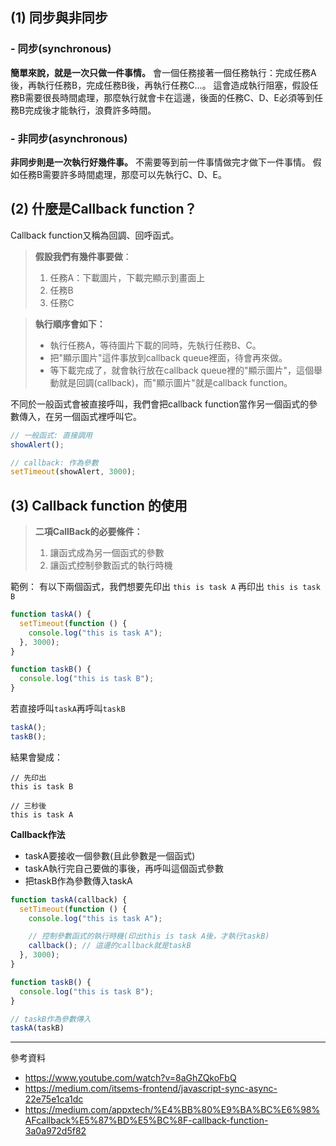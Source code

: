 ## (1) 同步與非同步

### - 同步(synchronous)

**簡單來說，就是一次只做一件事情。**
會一個任務接著一個任務執行：完成任務A後，再執行任務B，完成任務B後，再執行任務C...。
這會造成執行阻塞，假設任務B需要很長時間處理，那麼執行就會卡在這邊，後面的任務C、D、E必須等到任務B完成後才能執行，浪費許多時間。

### - 非同步(asynchronous)

**非同步則是一次執行好幾件事。** 不需要等到前一件事情做完才做下一件事情。
假如任務B需要許多時間處理，那麼可以先執行C、D、E。

## (2) 什麼是Callback function？

Callback function又稱為回調、回呼函式。

> **假設我們有幾件事要做**：
>
> 1. 任務A：下載圖片，下載完顯示到畫面上
> 2. 任務B
> 3. 任務C

> **執行順序會如下：**
>
> - 執行任務A，等待圖片下載的同時，先執行任務B、C。
> - 把"顯示圖片"這件事放到callback queue裡面，待會再來做。
> - 等下載完成了，就會執行放在callback queue裡的"顯示圖片"，這個舉動就是回調(callback)，而"顯示圖片"就是callback function。

不同於一般函式會被直接呼叫，我們會把callback function當作另一個函式的參數傳入，在另一個函式裡呼叫它。

```javascript
// 一般函式: 直接調用
showAlert();

// callback: 作為參數
setTimeout(showAlert, 3000);
```

## (3) Callback function 的使用

> **二項CallBack的必要條件：**
>
> 1. 讓函式成為另一個函式的參數
> 2. 讓函式控制參數函式的執行時機

範例：
有以下兩個函式，我們想要先印出 `this is task A` 再印出 `this is task B`

```javascript
function taskA() {
  setTimeout(function () {
    console.log("this is task A");
  }, 3000);
}

function taskB() {
  console.log("this is task B");
}
```

若直接呼叫`taskA`再呼叫`taskB`

```javascript
taskA();
taskB();
```

結果會變成：

```
// 先印出
this is task B

// 三秒後
this is task A
```

**Callback作法**

- taskA要接收一個參數(且此參數是一個函式)
- taskA執行完自己要做的事後，再呼叫這個函式參數
- 把taskB作為參數傳入taskA

```javascript
function taskA(callback) {
  setTimeout(function () {
    console.log("this is task A");

    // 控制參數函式的執行時機(印出this is task A後，才執行taskB)
    callback(); // 這邊的callback就是taskB
  }, 3000);
}

function taskB() {
  console.log("this is task B");
}

// taskB作為參數傳入
taskA(taskB)
```

---

參考資料
- https://www.youtube.com/watch?v=8aGhZQkoFbQ
- https://medium.com/itsems-frontend/javascript-sync-async-22e75e1ca1dc
- https://medium.com/appxtech/%E4%BB%80%E9%BA%BC%E6%98%AFcallback%E5%87%BD%E5%BC%8F-callback-function-3a0a972d5f82
